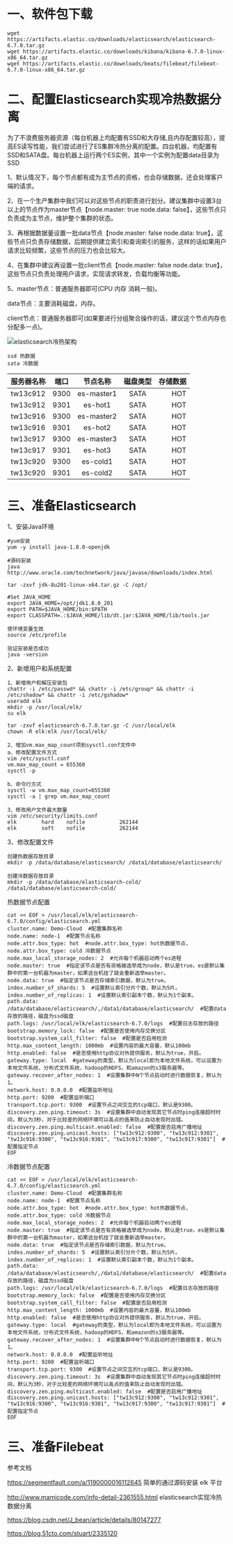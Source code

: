 # 一、软件包下载
```
wget https://artifacts.elastic.co/downloads/elasticsearch/elasticsearch-6.7.0.tar.gz
wget https://artifacts.elastic.co/downloads/kibana/kibana-6.7.0-linux-x86_64.tar.gz
wget https://artifacts.elastic.co/downloads/beats/filebeat/filebeat-6.7.0-linux-x86_64.tar.gz
```
# 二、配置Elasticsearch实现冷热数据分离

为了不浪费服务器资源（每台机器上均配置有SSD和大存储,且内存配置较高），提高ES读写性能，我们尝试进行了ES集群冷热分离的配置。四台机器，均配置有SSD和SATA盘。每台机器上运行两个ES实例，其中一个实例为配置data目录为SSD

1、默认情况下，每个节点都有成为主节点的资格，也会存储数据，还会处理客户端的请求。    

2、在一个生产集群中我们可以对这些节点的职责进行划分。建议集群中设置3台以上的节点作为master节点【node.master: true node.data: false】，这些节点只负责成为主节点，维护整个集群的状态。           

3、再根据数据量设置一批data节点【node.master: false node.data: true】，这些节点只负责存储数据，后期提供建立索引和查询索引的服务，这样的话如果用户请求比较频繁，这些节点的压力也会比较大。     

4、在集群中建议再设置一批client节点【node.master: false node.data: true】，这些节点只负责处理用户请求，实现请求转发，负载均衡等功能。          

5、master节点：普通服务器即可(CPU 内存 消耗一般)。         

data节点：主要消耗磁盘，内存。            

client节点：普通服务器即可(如果要进行分组聚合操作的话，建议这个节点内存也分配多一点)。

  ![elasticsearch冷热架构](https://github.com/Lancger/opslinux/blob/master/images/es-hot-cold.png)

```
ssd 热数据
sata 冷数据
```
| 服务器名称         | 端口            | 节点名称     |  磁盘类型  |  存储数据  |
| ---------------- |:---------------:| :---------:| :--------:| --------:|
| tw13c912        | 9300            | es-master1  |   SATA   |  HOT      |
| tw13c912        | 9301            | es-hot1     |   SATA   |  HOT      |
| tw13c916        | 9300            | es-master2  |   SATA   |  HOT      |
| tw13c916        | 9301            | es-hot2     |   SATA   |  HOT      |
| tw13c917        | 9300            | es-master3  |   SATA   |  HOT      |
| tw13c917        | 9301            | es-hot3     |   SATA   |  HOT      |
| tw13c920        | 9300            | es-cold1    |   SATA   |  HOT      |
| tw13c920        | 9301            | es-cold2    |   SATA   |  HOT      |

# 三、准备Elasticsearch

1、安装Java环境
```
#yum安装
yum -y install java-1.8.0-openjdk

#源码安装
java   http://www.oracle.com/technetwork/java/javase/downloads/index.html 

tar -zxvf jdk-8u201-linux-x64.tar.gz -C /opt/

#Set JAVA_HOME
export JAVA_HOME=/opt/jdk1.8.0_201
export PATH=$JAVA_HOME/bin:$PATH
export CLASSPATH=.:$JAVA_HOME/lib/dt.jar:$JAVA_HOME/lib/tools.jar

使环境变量生效
source /etc/profile

验证安装是否成功
java -version
```


2、新增用户和系统配置
```
1、新增用户和解压安装包
chattr -i /etc/passwd* && chattr -i /etc/group* && chattr -i /etc/shadow* && chattr -i /etc/gshadow*
useradd elk
mkdir -p /usr/local/elk/
su elk

tar -zxvf elasticsearch-6.7.0.tar.gz -C /usr/local/elk
chown -R elk:elk /usr/local/elk/

2、增加vm.max_map_count项到sysctl.conf文件中
a、修改配置文件方式
vim /etc/sysctl.conf
vm.max_map_count = 655360
sysctl -p

b、命令行方式
sysctl -w vm.max_map_count=655360
sysctl -a | grep vm.max_map_count

3、修改用户文件最大数量
vim /etc/security/limits.conf 
elk        hard    nofile           262144
elk        soft    nofile           262144
```

3、修改配置文件
```
创建热数据存放目录
mkdir -p /data/database/elasticsearch/ /data1/database/elasticsearch/

创建冷数据存放目录
mkdir -p /data/database/elasticsearch-cold/ /data1/database/elasticsearch-cold/
```
热数据节点配置
```
cat << EOF > /usr/local/elk/elasticsearch-6.7.0/config/elasticsearch.yml
cluster.name: Demo-Cloud  #配置集群名称
node.name: node-1  #配置节点名称
node.attr.box_type: hot  #node.attr.box_type: hot热数据节点，node.attr.box_type: cold 冷数据节点
node.max_local_storage_nodes: 2  #允许每个机器启动两个es进程
node.master: true  #指定该节点是否有资格被选举成为node，默认是true，es是默认集群中的第一台机器为master，如果这台机挂了就会重新选举master。
node.data: true  #指定该节点是否存储索引数据，默认为true。
index.number_of_shards: 5  #设置默认索引分片个数，默认为5片。
index.number_of_replicas: 1  #设置默认索引副本个数，默认为1个副本。
path.data: /data/database/elasticsearch/,/data1/database/elasticsearch/  #配置data存放的路径，磁盘为ssd磁盘
path.logs: /usr/local/elk/elasticsearch-6.7.0/logs  #配置日志存放的路径
bootstrap.memory_lock: false  #配置是否使用内存交换分区
bootstrap.system_call_filter: false  #配置是否启用检测
http.max_content_length: 1000mb  #设置内容的最大容量，默认100mb
http.enabled: false  #是否使用http协议对外提供服务，默认为true，开启。
gateway.type: local  #gateway的类型，默认为local即为本地文件系统，可以设置为本地文件系统，分布式文件系统，hadoop的HDFS，和amazon的s3服务器等。
gateway.recover_after_nodes: 1  #设置集群中N个节点启动时进行数据恢复，默认为1。
network.host: 0.0.0.0  #配置监听地址
http.port: 9200  #配置监听端口
transport.tcp.port: 9300  #设置节点之间交互的tcp端口，默认是9300。
discovery.zen.ping.timeout: 3s  #设置集群中自动发现其它节点时ping连接超时时间，默认为3秒，对于比较差的网络环境可以高点的值来防止自动发现时出错。
discovery.zen.ping.multicast.enabled: false  #配置是否启用广播地址
discovery.zen.ping.unicast.hosts: ["tw13c912:9300", "tw13c912:9301", "tw13c916:9300", "tw13c916:9301", "tw13c917:9300", "tw13c917:9301"]  #配置指定节点
EOF
```
冷数据节点配置
```
cat << EOF > /usr/local/elk/elasticsearch-6.7.0/config/elasticsearch.yml
cluster.name: Demo-Cloud  #配置集群名称
node.name: node-1  #配置节点名称
node.attr.box_type: hot  #node.attr.box_type: hot热数据节点，node.attr.box_type: cold 冷数据节点
node.max_local_storage_nodes: 2  #允许每个机器启动两个es进程
node.master: true  #指定该节点是否有资格被选举成为node，默认是true，es是默认集群中的第一台机器为master，如果这台机挂了就会重新选举master。
node.data: true  #指定该节点是否存储索引数据，默认为true。
index.number_of_shards: 5  #设置默认索引分片个数，默认为5片。
index.number_of_replicas: 1  #设置默认索引副本个数，默认为1个副本。
path.data: /data/database/elasticsearch/,/data1/database/elasticsearch/  #配置data存放的路径，磁盘为ssd磁盘
path.logs: /usr/local/elk/elasticsearch-6.7.0/logs  #配置日志存放的路径
bootstrap.memory_lock: false  #配置是否使用内存交换分区
bootstrap.system_call_filter: false  #配置是否启用检测
http.max_content_length: 1000mb  #设置内容的最大容量，默认100mb
http.enabled: false  #是否使用http协议对外提供服务，默认为true，开启。
gateway.type: local  #gateway的类型，默认为local即为本地文件系统，可以设置为本地文件系统，分布式文件系统，hadoop的HDFS，和amazon的s3服务器等。
gateway.recover_after_nodes: 1  #设置集群中N个节点启动时进行数据恢复，默认为1。
network.host: 0.0.0.0  #配置监听地址
http.port: 9200  #配置监听端口
transport.tcp.port: 9300  #设置节点之间交互的tcp端口，默认是9300。
discovery.zen.ping.timeout: 3s  #设置集群中自动发现其它节点时ping连接超时时间，默认为3秒，对于比较差的网络环境可以高点的值来防止自动发现时出错。
discovery.zen.ping.multicast.enabled: false  #配置是否启用广播地址
discovery.zen.ping.unicast.hosts: ["tw13c912:9300", "tw13c912:9301", "tw13c916:9300", "tw13c916:9301", "tw13c917:9300", "tw13c917:9301"]  #配置指定节点
EOF
```

# 三、准备Filebeat


参考文档

https://segmentfault.com/a/1190000016112645  简单的通过源码安装 elk 平台 

http://www.mamicode.com/info-detail-2361555.html    elasticsearch实现冷热数据分离

https://blog.csdn.net/J_bean/article/details/80147277   

https://blog.51cto.com/stuart/2335120  

